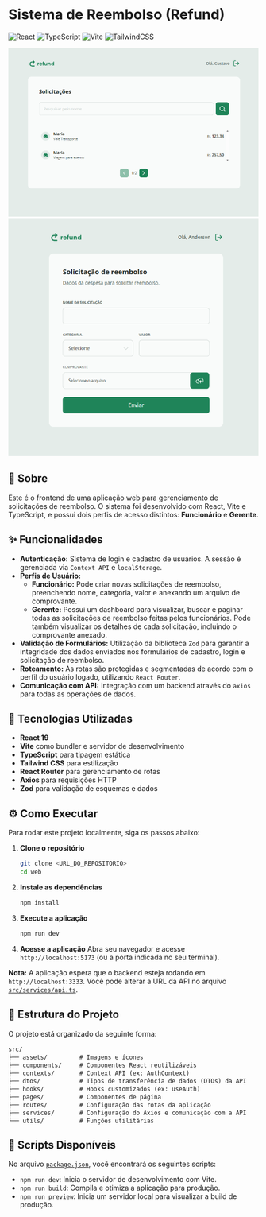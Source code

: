 # Sistema de Reembolso (Refund)

![React](https://img.shields.io/badge/react-%2320232a.svg?style=for-the-badge&logo=react&logoColor=%2361DAFB)
![TypeScript](https://img.shields.io/badge/typescript-%23007ACC.svg?style=for-the-badge&logo=typescript&logoColor=white)
![Vite](https://img.shields.io/badge/vite-%23646CFF.svg?style=for-the-badge&logo=vite&logoColor=white)
![TailwindCSS](https://img.shields.io/badge/tailwindcss-%2338B2AC.svg?style=for-the-badge&logo=tailwind-css&logoColor=white)

![Screenshot da Dashboard do sistema](./src\assets\app1.png)
![Screenshot da Solicitação de reembolso](./src\assets\app2.png)

## 📖 Sobre

Este é o frontend de uma aplicação web para gerenciamento de solicitações de reembolso. O sistema foi desenvolvido com React, Vite e TypeScript, e possui dois perfis de acesso distintos: **Funcionário** e **Gerente**.

## ✨ Funcionalidades

- **Autenticação:** Sistema de login e cadastro de usuários. A sessão é gerenciada via `Context API` e `localStorage`.
- **Perfis de Usuário:**
  - **Funcionário:** Pode criar novas solicitações de reembolso, preenchendo nome, categoria, valor e anexando um arquivo de comprovante.
  - **Gerente:** Possui um dashboard para visualizar, buscar e paginar todas as solicitações de reembolso feitas pelos funcionários. Pode também visualizar os detalhes de cada solicitação, incluindo o comprovante anexado.
- **Validação de Formulários:** Utilização da biblioteca `Zod` para garantir a integridade dos dados enviados nos formulários de cadastro, login e solicitação de reembolso.
- **Roteamento:** As rotas são protegidas e segmentadas de acordo com o perfil do usuário logado, utilizando `React Router`.
- **Comunicação com API:** Integração com um backend através do `axios` para todas as operações de dados.

## 🚀 Tecnologias Utilizadas

- **React 19**
- **Vite** como bundler e servidor de desenvolvimento
- **TypeScript** para tipagem estática
- **Tailwind CSS** para estilização
- **React Router** para gerenciamento de rotas
- **Axios** para requisições HTTP
- **Zod** para validação de esquemas e dados

## ⚙️ Como Executar

Para rodar este projeto localmente, siga os passos abaixo:

1.  **Clone o repositório**

    ```sh
    git clone <URL_DO_REPOSITORIO>
    cd web
    ```

2.  **Instale as dependências**

    ```sh
    npm install
    ```

3.  **Execute a aplicação**

    ```sh
    npm run dev
    ```

4.  **Acesse a aplicação**
    Abra seu navegador e acesse `http://localhost:5173` (ou a porta indicada no seu terminal).

**Nota:** A aplicação espera que o backend esteja rodando em `http://localhost:3333`. Você pode alterar a URL da API no arquivo [`src/services/api.ts`](src/services/api.ts).

## 📂 Estrutura do Projeto

O projeto está organizado da seguinte forma:

```
src/
├── assets/         # Imagens e ícones
├── components/     # Componentes React reutilizáveis
├── contexts/       # Context API (ex: AuthContext)
├── dtos/           # Tipos de transferência de dados (DTOs) da API
├── hooks/          # Hooks customizados (ex: useAuth)
├── pages/          # Componentes de página
├── routes/         # Configuração das rotas da aplicação
├── services/       # Configuração do Axios e comunicação com a API
└── utils/          # Funções utilitárias
```

## 📜 Scripts Disponíveis

No arquivo [`package.json`](package.json), você encontrará os seguintes scripts:

- `npm run dev`: Inicia o servidor de desenvolvimento com Vite.
- `npm run build`: Compila e otimiza a aplicação para produção.
- `npm run preview`: Inicia um servidor local para visualizar a build de produção.
